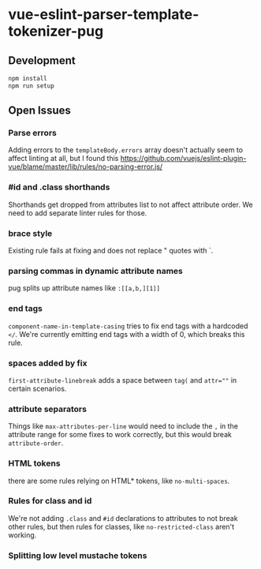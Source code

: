 # vue-eslint-parser-template-tokenizer-pug

## Development

```sh
npm install
npm run setup
```

## Open Issues

### Parse errors
Adding errors to the `templateBody.errors` array doesn't actually seem to affect linting at all, but I found this https://github.com/vuejs/eslint-plugin-vue/blame/master/lib/rules/no-parsing-error.js/


### #id and .class shorthands
Shorthands get dropped from attributes list to not affect attribute order. We need to add separate linter rules for those.

### brace style

Existing rule fails at fixing and does not replace " quotes with `.

### parsing commas in dynamic attribute names

pug splits up attribute names like `:[[a,b,][1]]`

### end tags

`component-name-in-template-casing` tries to fix end tags with a hardcoded `</`. We're currently emitting end tags with a width of 0, which breaks this rule.

### spaces added by fix
`first-attribute-linebreak` adds a space between `tag(` and `attr=""` in certain scenarios.

### attribute separators
Things like `max-attributes-per-line` would need to include the `,` in the attribute range for some fixes to work correctly, but this would break `attribute-order`.

### HTML tokens
there are some rules relying on HTML* tokens, like `no-multi-spaces`.

### Rules for class and id
We're not adding `.class` and `#id` declarations to attributes to not break other rules, but then rules for classes, like `no-restricted-class` aren't working.

### Splitting low level mustache tokens

